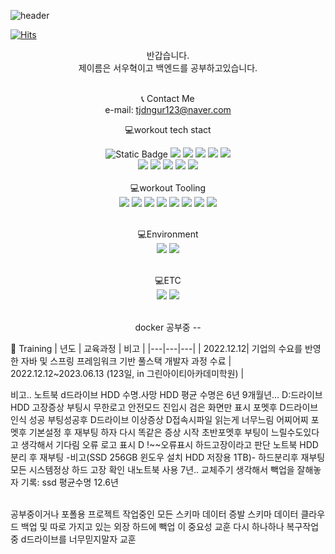 
![header](https://capsule-render.vercel.app/api?type=Waving&text=Woo-Hyuk-world&fontAlign=60&&fontSize=40&fontAlignY=30&fontColor=ffff&animation=fadeIn&color=gradient) 

[![Hits](https://hits.seeyoufarm.com/api/count/incr/badge.svg?url=https%3A%2F%2Fgithub.com%2FSeoWooHyuk%2Fhit-counter&count_bg=%2379C83D&title_bg=%23555555&icon=&icon_color=%23E7E7E7&title=hits&edge_flat=false)](https://hits.seeyoufarm.com)



<div align="center"> 
반갑습니다. <br>
제이름은 서우혁이고 백엔드를 공부하고있습니다. <br>
<br>
  
📞 Contact Me <br>
e-mail: tjdngur123@naver.com
 <br>

💻workout tech stact <br>

<img alt="Static Badge" src="https://img.shields.io/badge/java-000000?logo=%3Csvg%20role%3D%22img%22%20viewBox%3D%220%200%2024%2024%22%20xmlns%3D%22http%3A%2F%2Fwww.w3.org%2F2000%2Fsvg%22%3E%3Ctitle%3E.ENV%3C%2Ftitle%3E%3Cpath%20d%3D%22M24%200v24H0V0h24ZM10.933%2015.89H6.84v5.52h4.198v-.93H7.955v-1.503h2.77v-.93h-2.77v-1.224h2.978v-.934Zm2.146%200h-1.084v5.52h1.035v-3.6l2.226%203.6h1.118v-5.52h-1.036v3.686l-2.259-3.687Zm5.117%200h-1.208l1.973%205.52h1.19l1.976-5.52h-1.182l-1.352%204.085-1.397-4.086ZM5.4%2019.68H3.72v1.68H5.4v-1.68Z%22%2F%3E%3C%2Fsvg%3E">

<img src="https://img.shields.io/badge/springboot-green?style=flat&logo=springboot&logoColor=#6DB33F"/>
<img src="https://img.shields.io/badge/spring-green?style=flat&logo=spring&logoColor=#6DB33F"/>
<img src="https://img.shields.io/badge/springsecurity-green?style=flat&logo=springsecurity&logoColor=#6DB33F"/>
<img src="https://img.shields.io/badge/jsonwebtokens-000000?style=flat&logo=jsonwebtokens&logoColor=#000000"/>
<img src="https://img.shields.io/badge/axios-5A29E4?style=flat&logo=springsecurity&logoColor=#5A29E4"/>
<br>
<img src="https://img.shields.io/badge/jquery-0769AD?style=flat&logo=jquery&logoColor=#0769AD"/>
<img src="https://img.shields.io/badge/swagger-85EA2D?style=flat&logo=swagger&logoColor=#85EA2D"/>
<img src="https://img.shields.io/badge/jsp-0769AD?style=flat&logo=jsp&logoColor=#0769AD"/>
<img src="https://img.shields.io/badge/ajax-181717?style=flat&logo=ajax&logoColor=#181717"/>
<img src="https://img.shields.io/badge/react-61DAFB?style=flat&logo=react&logoColor=#61DAFB"/> <br>

<br>
💻workout Tooling <br>
<img src="https://img.shields.io/badge/github-181717?style=flat&logo=github&logoColor=#181717"/>
<img src="https://img.shields.io/badge/mysql-4479A1?style=flat&logo=mysql&logoColor=#4479A1"/>

<img src="https://img.shields.io/badge/visualstudiocode-181717?style=flat&logo=visualstudiocode&logoColor=#181717"/>
<img src="https://img.shields.io/badge/eclipseide-2C2255?style=flat&logo=eclipseide&logoColor=#2C2255"/>
<img src="https://img.shields.io/badge/putty-181717?style=flat&logo=putty&logoColor=#181717"/>

<img src="https://img.shields.io/badge/filezilla-BF0000?style=flat&logo=filezilla&logoColor=#BF0000"/>

<img src="https://img.shields.io/badge/postman-FF6C37?style=flat&logo=postman&logoColor=#FF6C37"/>
<img src="https://img.shields.io/badge/DBeaver-181717?style=flat&logo=DBeaver&logoColor=#181717"/><br>
<br>

💻Environment <br>
<img src="https://img.shields.io/badge/windows-0078D6?style=flat&logo=windows&logoColor=#0078D6"/>
<img src="https://img.shields.io/badge/amazonec2-FF9900?style=flat&logo=amazonec2&logoColor=#FF9900"/><br>

 <br>
💻ETC <br>
<img src="https://img.shields.io/badge/notion-000000?style=flat&logo=notion&logoColor=#000000"/>
<img src="https://img.shields.io/badge/figma-F24E1E?style=flat&logo=figma&logoColor=#F24E1E"/><br>


 <br>

 docker  공부중 --
 
</div>

🏫 Training
| 년도   | 교육과정   | 비고   | 
|---|---|---|
| 2022.12.12| 기업의 수요를 반영한 자바 및 스프링 프레임워크 기반 풀스택 개발자 과정 수료 | 2022.12.12~2023.06.13 (123일, in 그린아이티아카데미학원)   |

비고.. 노트북 d드라이브 HDD 수명.사망 HDD 평균 수명은 6년 9개월년...
D:드라이브 HDD 고장증상 부팅시 무한로고  안전모드 진입시 검은 화면만 표시 포멧후 D드라이브 인식 성공 부팅성공후  D드라이브 이상증상 D접속시파일 읽는게 너무느림
어찌어찌 포멧후 기본설정 후 재부팅 하자 다시 똑같은 증상 시작 초반포멧후 부팅이 느릴수도있다고 생각해서 기다림 오류 로고 표시 D !~~오류표시 하드고장이라고 판단 
노트북 HDD 분리 후 재부팅 -비고(SSD 256GB 윈도우 설치  HDD 저장용 1TB)- 하드분리후 재부팅 모든 시스템정상 하드 고장 확인 
내노트북 사용 7년.. 교체주기 생각해서 빽업을 잘해놓자
기록: ssd 평균수명 12.6년 

<div>
<br>
공부중이거나 포폴용 프로젝트 작업중인 모든 스키마 데이터 증발
스키마 데이터 클라우드 백업 및 따로 가지고 있는 외장 하드에 빽업 이 중요성 교훈
다시 하나하나 복구작업 중 d드라이브를 너무믿지말자 교훈 
</div>


<!--
**SeoWooHyuk/SeoWooHyuk** is a ✨ _special_ ✨ repository because its `README.md` (this file) appears on your GitHub profile.
![image](https://github.com/SeoWooHyuk/SeoWooHyuk/assets/112370096/3af0116a-ecd2-488d-a3d7-843aa12d0679)

Here are some ideas to get you started:

- 🔭 I’m currently working on ...
- 🌱 I’m currently learning ...
- 👯 I’m looking to collaborate on ...
- 🤔 I’m looking for help with ...
- 💬 Ask me about ...
- 📫 How to reach me: ...
- 😄 Pronouns: ...
- ⚡ Fun fact: ...
-->
